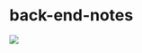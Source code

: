 # back-end-notes
![](https://img.shields.io/static/v1?label=Title&message=📔后端笔记&color=<brightgreen>)

